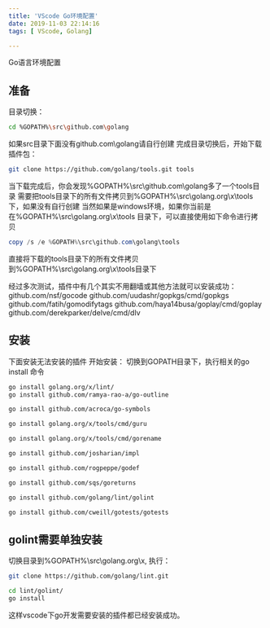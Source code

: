 ```yaml
---
title: 'VScode Go环境配置'
date: 2019-11-03 22:14:16
tags: [ VScode, Golang]

---
```


Go语言环境配置

<!--more-->

## 准备

目录切换：

```bash
cd %GOPATH%\src\github.com\golang
```

如果src目录下面没有github.com\golang请自行创建
完成目录切换后，开始下载插件包：

```bash
git clone https://github.com/golang/tools.git tools

```

当下载完成后，你会发现%GOPATH%\src\github.com\golang多了一个tools目录
需要把tools目录下的所有文件拷贝到%GOPATH%\src\golang.org\x\tools下，如果没有自行创建
当然如果是windows环境，如果你当前是在%GOPATH%\src\golang.org\x\tools
目录下，可以直接使用如下命令进行拷贝

```powershell
copy /s /e %GOPATH%\src\github.com\golang\tools
```

直接将下载的tools目录下的所有文件拷贝到%GOPATH%\src\golang.org\x\tools目录下

经过多次测试，插件中有几个其实不用翻墙或其他方法就可以安装成功：
github.com/nsf/gocode
github.com/uudashr/gopkgs/cmd/gopkgs
github.com/fatih/gomodifytags
github.com/haya14busa/goplay/cmd/goplay
github.com/derekparker/delve/cmd/dlv

## 安装

下面安装无法安装的插件
开始安装：
切换到GOPATH目录下，执行相关的go install 命令

```bash
go install golang.org/x/lint/
go install github.com/ramya-rao-a/go-outline

go install github.com/acroca/go-symbols

go install golang.org/x/tools/cmd/guru

go install golang.org/x/tools/cmd/gorename

go install github.com/josharian/impl

go install github.com/rogpeppe/godef

go install github.com/sqs/goreturns

go install github.com/golang/lint/golint

go install github.com/cweill/gotests/gotests
```

## golint需要单独安装

切换目录到%GOPATH%\src\golang.org\x, 执行：

```bash
git clone https://github.com/golang/lint.git

```

```bash
cd lint/golint/
go install
```

这样vscode下go开发需要安装的插件都已经安装成功。

